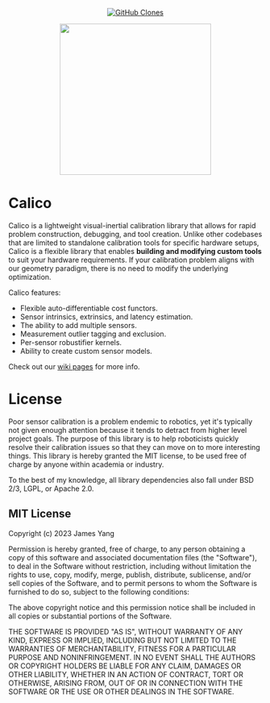 <p align="center">
    <a href='https://github.com/MShawon/github-clone-count-badge'><img alt='GitHub Clones' src='https://img.shields.io/badge/dynamic/json?color=success&label=Clone&query=count&url=https://gist.github.com/yangjames/76734b6ff683c36299b8efb86438dfc9/raw/clone.json&logo=github'></a>
</p>

<p align="center">
<img src="https://user-images.githubusercontent.com/4121640/229179345-57bafb62-6391-498c-8d01-dbe86f8d54d1.png" width="300">
</p>

# Calico

Calico is a lightweight visual-inertial calibration library that allows for rapid problem construction, debugging, and tool creation. Unlike other codebases that are limited to standalone calibration tools for specific hardware setups, Calico is a flexible library that enables **building and modifying custom tools** to suit your hardware requirements. If your calibration problem aligns with our geometry paradigm, there is no need to modify the underlying optimization.

Calico features:

- Flexible auto-differentiable cost functors.
- Sensor intrinsics, extrinsics, and latency estimation.
- The ability to add multiple sensors.
- Measurement outlier tagging and exclusion.
- Per-sensor robustifier kernels.
- Ability to create custom sensor models.

Check out our [wiki pages](https://github.com/yangjames/Calico/wiki) for more info.

# License
Poor sensor calibration is a problem endemic to robotics, yet it's typically not given enough attention because it tends to detract from higher level project goals. The purpose of this library is to help roboticists quickly resolve their calibration issues so that they can move on to more interesting things. This library is hereby granted the MIT license, to be used free of charge by anyone within academia or industry.

To the best of my knowledge, all library dependencies also fall under BSD 2/3, LGPL, or Apache 2.0.

## MIT License

Copyright (c) 2023 James Yang

Permission is hereby granted, free of charge, to any person obtaining a copy
of this software and associated documentation files (the "Software"), to deal
in the Software without restriction, including without limitation the rights
to use, copy, modify, merge, publish, distribute, sublicense, and/or sell
copies of the Software, and to permit persons to whom the Software is
furnished to do so, subject to the following conditions:

The above copyright notice and this permission notice shall be included in all
copies or substantial portions of the Software.

THE SOFTWARE IS PROVIDED "AS IS", WITHOUT WARRANTY OF ANY KIND, EXPRESS OR
IMPLIED, INCLUDING BUT NOT LIMITED TO THE WARRANTIES OF MERCHANTABILITY,
FITNESS FOR A PARTICULAR PURPOSE AND NONINFRINGEMENT. IN NO EVENT SHALL THE
AUTHORS OR COPYRIGHT HOLDERS BE LIABLE FOR ANY CLAIM, DAMAGES OR OTHER
LIABILITY, WHETHER IN AN ACTION OF CONTRACT, TORT OR OTHERWISE, ARISING FROM,
OUT OF OR IN CONNECTION WITH THE SOFTWARE OR THE USE OR OTHER DEALINGS IN THE
SOFTWARE.
